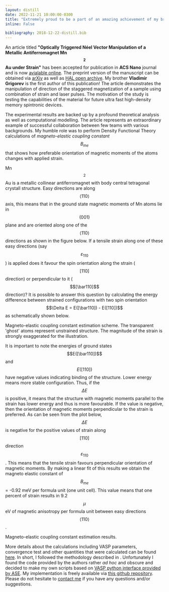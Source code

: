 ```yaml
---
layout: distill
date: 2022-11-21 10:00:00-0300
title: "Extremely proud to be a part of an amazing achievement of my brother Volodia! :trophy:"
inline: False

bibliography: 2018-12-22-distill.bib
---
```


An article titled **"Optically Triggered Néel Vector Manipulation of a Metallic Antiferromagnet Mn$$_2$$Au under Strain"** has been accepted for publication in **ACS Nano** journal and is now [avialable online](https://pubs.acs.org/doi/full/10.1021/acsnano.2c07453). The preprint version of the manuscript can be obtained via [arXiv](https://arxiv.org/abs/2205.05411) as well as [HAL open archive](https://hal.archives-ouvertes.fr/hal-03885557v1). My brother **Vladimir Grigorev** is the first author of this publication! The article demonstrates the manipulation of direction of the staggered magnetization of a sample using combination of strain and laser pulses. The motivation of the study is testing the capabilities of the material for future ultra fast high-density memory spintronic devices.

The experimental results are backed up by a profound theoretical analysis as well as computational modelling. The article represents an extraordinary example of successful collaboration between few teams with various backgrounds. My humble role was to perform Density Functional Theory calculations of _magneto-elastic coupling constant_ $$B_{me}$$ that shows how preferable orientation of magnetic moments of the atoms changes with applied strain.

Mn$$_2$$Au is a metallic collinear antiferromagnet with body central tetragonal crystall structure. Easy directions are along $$\langle 110 \rangle$$ axis, this means that in the ground state magnetic moments of Mn atoms lie in $$(001)$$ plane and are oriented along one of the $$\langle 110 \rangle $$ directions as shown in the figure below. If a tensile strain along one of these easy directions (say $$\varepsilon _{110}$$) is applied does it favour the spin orientation along the strain ($$[110]$$ direction) or perpendicular to it ($$[\bar110]$$ direction)? It is possible to answer this question by calculating the energy difference between strained configurations with two spin orientation $$\Delta E = E([\bar110]) - E([110])$$ as schematically shown below.

<div class="row">
    <div class="col-sm mt-3 mt-md-0">
        <img class="img-fluid" src="{{ '/assets/img/delta_E.png' | relative_url }}" alt="" title="Magneto-elastic coupling constant estimation scheme"/>
    </div>
</div>
<div class="caption">
    Magneto-elastic coupling constant estimation scheme. The transparent 'ghost' atoms represent unstrained structure. The magnitude of the strain is strongly exaggerated for the illustration.
</div>

It is important to note the energies of ground states $$E([\bar110])$$ and $$E([110])$$ have negative values indicating binding of the structure. Lower energy means more stable configuration. Thus, if the $$ \Delta E $$ is positive, it means that the structure with magnetic moments parallel to the strain has lower energy and thus is more favourable. If the value is negative, then the orientation of magnetic moments perpendicular to the strain is preferred. As can be seen from the plot below, $$\Delta E$$ is negative for the positive values of strain along $$[110]$$ direction $$\varepsilon _{110}$$. This means that the tensile strain favours perpendicular orientation of magnetic moments. By making a linear fit of this results we obtain the magneto elastic constant of $$ B_{me}$$ = -0.92 meV per formula unit (one unit cell). This value means that one percent of strain results in 9.2 $$\mu$$eV of magnetic anisotropy per formula unit between easy directions $$\langle 110 \rangle$$.

<div class="justify-content-sm-center">
    <div class="col-sm mt-3 mt-md-0">
        <img class="img-fluid rounded z-depth-1" src="{{ '/assets/img/smaller_strain_magnetostriction_pages.png' | relative_url }}" alt="" title="Magneto-elastic coupling constant estimation results"/>
    </div>
</div>
<div class="caption">
    Magneto-elastic coupling constant estimation results.
</div>


More details about the calculations including VASP parameters, convergence test and other quantities that were calculated can be found [here](https://github.com/pgrigorev/Mn2Au_strain/blob/main/Mn2Au_strain_summary.pdf). In short, I followed the methodology described in <d-cite key="Nieves2021"></d-cite>. Unfortunately I found the code provided by the authors rather _ad hoc_ and obscure and decided to make my own scripts based on [VASP python interface provided by ASE](https://wiki.fysik.dtu.dk/ase/ase/calculators/vasp.html). My implementation is freely available via [this github repository](https://github.com/pgrigorev/Mn2Au_strain). Please do not hesitate to [contact me](mailto:Petr.Y.Grigorev@gmail.com) if you have any questions and/or suggestions.
